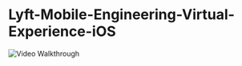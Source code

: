 # Lyft-Mobile-Engineering-Virtual-Experience-iOS

<img src='https://user-images.githubusercontent.com/55524257/165816968-2a80fd38-692f-4c07-b4f7-c1a015990b52.mp4' title='Video Walkthrough' alt='Video Walkthrough' />
